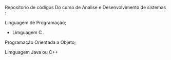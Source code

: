 Repositorio de códigos Do curso de 
Analise e Desenvolvimento de sistemas :

Linguagem de Programação;

 * Limguagem C .

Programação Orientada a Objeto;

Limguagem Java ou C++